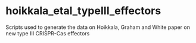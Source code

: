 # hoikkala_etal_typeIII_effectors
Scripts used to generate the data on Hoikkala, Graham and White paper on new type III CRISPR-Cas effectors
